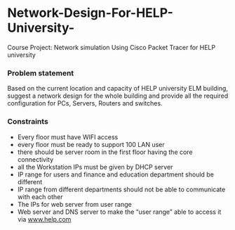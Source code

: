 # Network-Design-For-HELP-University-
Course Project: Network simulation Using Cisco Packet Tracer for HELP university 


### Problem statement

Based on the current location and capacity of HELP university ELM building, suggest a network design for the whole building and provide all the required configuration for PCs, Servers, Routers and switches.




### Constraints

-	Every floor must have WIFI access
-	every floor must be ready to support 100 LAN user 
-	there should be server room in the first floor having the core connectivity 
-	all the Workstation IPs must be given by DHCP server 
-	IP range for users and finance and education department should be different 
-	IP range from different departments should not be able to communicate with each other 
-	The IPs for web server from user range 
-	Web server and DNS server to make the “user range” able to access it via www.help.com
